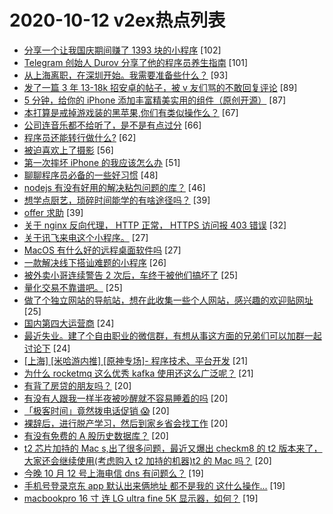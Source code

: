 # 2020-10-12 v2ex热点列表

+ [分享一个让我国庆期间赚了 1393 块的小程序](https://www.v2ex.com/t/714069#reply102) [102]
+ [Telegram 创始人 Durov 分享了他的程序员养生指南](https://www.v2ex.com/t/714029#reply101) [101]
+ [从上海离职，在深圳开始。我需要准备些什么？](https://www.v2ex.com/t/714062#reply93) [93]
+ [发了一篇 3 年 13-18k 招安卓的帖子，被 v 友们骂的不敢回复评论](https://www.v2ex.com/t/714083#reply89) [89]
+ [5 分钟，给你的 iPhone 添加丰富精美实用的组件（原创开源）](https://www.v2ex.com/t/714027#reply87) [87]
+ [本打算是戒掉游戏装的黑苹果,你们有类似操作么？](https://www.v2ex.com/t/714045#reply67) [67]
+ [公司连音乐都不给听了，是不是有点过分](https://www.v2ex.com/t/714174#reply66) [66]
+ [程序员还能转行做什么?](https://www.v2ex.com/t/714119#reply62) [62]
+ [被迫喜欢上了摄影](https://www.v2ex.com/t/714179#reply56) [56]
+ [第一次摔坏 iPhone 的我应该怎么办](https://www.v2ex.com/t/714233#reply51) [51]
+ [聊聊程序员必备的一些好习惯](https://www.v2ex.com/t/714059#reply48) [48]
+ [nodejs 有没有好用的解决粘包问题的库？](https://www.v2ex.com/t/714154#reply46) [46]
+ [想学点厨艺，琐碎时间能学的有啥途径吗？](https://www.v2ex.com/t/714080#reply39) [39]
+ [offer 求助](https://www.v2ex.com/t/714127#reply39) [39]
+ [关于 nginx 反向代理， HTTP 正常， HTTPS 访问报 403 错误](https://www.v2ex.com/t/714187#reply32) [32]
+ [关于讯飞来电这个小程序。](https://www.v2ex.com/t/714043#reply27) [27]
+ [MacOS 有什么好的远程桌面软件吗](https://www.v2ex.com/t/714190#reply27) [27]
+ [一款解决线下搭讪难题的小程序](https://www.v2ex.com/t/714030#reply26) [26]
+ [被外卖小哥连续警告 2 次后，车终于被他们搞坏了](https://www.v2ex.com/t/714038#reply25) [25]
+ [量化交易不靠谱吧。](https://www.v2ex.com/t/714117#reply25) [25]
+ [做了个独立网站的导航站，想在此收集一些个人网站，感兴趣的欢迎贴网址](https://www.v2ex.com/t/714215#reply25) [25]
+ [国内第四大运营商](https://www.v2ex.com/t/714147#reply24) [24]
+ [最近失业。建了个自由职业的微信群，有想从事这方面的兄弟们可以加群一起讨论下](https://www.v2ex.com/t/714183#reply24) [24]
+ [[上海] [米哈游内推] [原神专场]- 程序技术、平台开发](https://www.v2ex.com/t/714078#reply21) [21]
+ [为什么 rocketmq 这么优秀 kafka 使用还这么广泛呢？](https://www.v2ex.com/t/714167#reply21) [21]
+ [有背了房贷的朋友吗？](https://www.v2ex.com/t/714306#reply20) [20]
+ [有没有人跟我一样半夜被吵醒就不容易睡着的吗](https://www.v2ex.com/t/714055#reply20) [20]
+ [「极客时间」竟然拨电话促销 😱](https://www.v2ex.com/t/714068#reply20) [20]
+ [裸辞后，进行脱产学习，然后到家乡省会找工作](https://www.v2ex.com/t/714087#reply20) [20]
+ [有没有免费的 A 股历史数据库？](https://www.v2ex.com/t/714102#reply20) [20]
+ [t2 芯片加持的 Mac s,出了很多问题，最近又爆出 checkm8 的 t2 版本来了，大家还会继续使用(考虑购入 t2 加持的机器)t2 的 Mac 吗？](https://www.v2ex.com/t/714133#reply20) [20]
+ [今晚 10 月 12 号上海电信 dns 有问题么？](https://www.v2ex.com/t/714276#reply19) [19]
+ [手机号登录京东 app 默认出来俩地址 都不是我的 这什么操作...](https://www.v2ex.com/t/714028#reply19) [19]
+ [macbookpro 16 寸 连 LG ultra fine 5K 显示器，如何？](https://www.v2ex.com/t/714057#reply19) [19]
